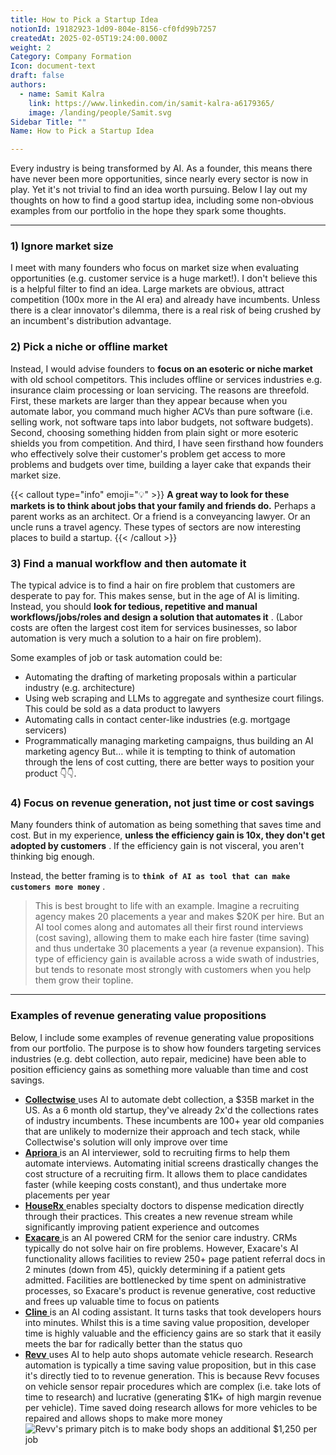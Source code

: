 ```yaml
---
title: How to Pick a Startup Idea
notionId: 19182923-1d09-804e-8156-cf0fd99b7257
createdAt: 2025-02-05T19:24:00.000Z
weight: 2
Category: Company Formation
Icon: document-text
draft: false
authors:
  - name: Samit Kalra
    link: https://www.linkedin.com/in/samit-kalra-a6179365/
    image: /landing/people/Samit.svg
Sidebar Title: ""
Name: How to Pick a Startup Idea

---
```




Every industry is being transformed by AI. As a founder, this means there have never been more opportunities, since nearly every sector is now in play. Yet it's not trivial to find an idea worth pursuing. Below I lay out my thoughts on how to find a good startup idea, including some non-obvious examples from our portfolio in the hope they spark some thoughts.

---


### 1) Ignore market size


I meet with many founders who focus on market size when evaluating opportunities (e.g. customer service is a huge market!). I don't believe this is a helpful filter to find an idea. Large markets are obvious, attract competition (100x more in the AI era) and already have incumbents. Unless there is a clear innovator's dilemma, there is a real risk of being crushed by an incumbent's distribution advantage.

###  **2) Pick a niche or offline market** 


Instead, I would advise founders to  **focus on an esoteric or niche market**  with old school competitors. This includes offline or services industries e.g. insurance claim processing or loan servicing. The reasons are threefold. First, these markets are larger than they appear because when you automate labor, you command much higher ACVs than pure software (i.e. selling work, not software taps into labor budgets, not software budgets). Second, choosing something hidden from plain sight or more esoteric shields you from competition. And third, I have seen firsthand how founders who effectively solve their customer's problem get access to more problems and budgets over time, building a layer cake that expands their market size.

{{< callout type="info" emoji="💡" >}}
 **A great way to look for these markets is to think about jobs that your family and friends do.**  Perhaps a parent works as an architect. Or a friend is a conveyancing lawyer. Or an uncle runs a travel agency. These types of sectors are now interesting places to build a startup.
{{< /callout >}}


###  **3) Find a manual workflow and then automate it** 


The typical advice is to find a hair on fire problem that customers are desperate to pay for. This makes sense, but in the age of AI is limiting. Instead, you should  **look for tedious, repetitive and manual workflows/jobs/roles and design a solution that automates it** . (Labor costs are often the largest cost item for services businesses, so labor automation is very much a solution to a hair on fire problem). 

Some examples of job or task automation could be: 

- Automating the drafting of marketing proposals within a particular industry (e.g. architecture)
- Using web scraping and LLMs to aggregate and synthesize court filings. This could be sold as a data product to lawyers
- Automating calls in contact center-like industries (e.g. mortgage servicers)
- Programmatically managing marketing campaigns, thus building an AI marketing agency
But… while it is tempting to think of automation through the lens of cost cutting, there are better ways to position your product 👇👇.

###  **4) Focus on revenue generation, not just time or cost savings** 


Many founders think of automation as being something that saves time and cost. But in my experience,  **unless the efficiency gain is 10x, they don't get adopted by customers** . If the efficiency gain is not visceral, you aren't thinking big enough.

Instead, the better framing is to  **`think of AI as tool that can make customers more money`** .

> This is best brought to life with an example. Imagine a recruiting agency makes 20 placements a year and makes $20K per hire. But an AI tool comes along and automates all their first round interviews (cost saving), allowing them to make each hire faster (time saving) and thus undertake 30 placements a year (a revenue expansion). This type of efficiency gain is available across a wide swath of industries, but tends to resonate most strongly with customers when you help them grow their topline. 


---


###  **Examples of revenue generating value propositions** 


Below, I include some examples of revenue generating value propositions from our portfolio. The purpose is to show how founders targeting services industries (e.g. debt collection, auto repair, medicine) have been able to position efficiency gains as something more valuable than time and cost savings.

- [ **Collectwise** ](https://collectwise.com/) uses AI to automate debt collection, a $35B market in the US. As a 6 month old startup, they've already 2x'd the collections rates of industry incumbents. These incumbents are 100+ year old companies that are unlikely to modernize their approach and tech stack, while Collectwise's solution will only improve over time
- [ **Apriora** ](https://www.apriora.ai/) is an AI interviewer, sold to recruiting firms to help them automate interviews. Automating initial screens drastically changes the cost structure of a recruiting firm. It allows them to place candidates faster (while keeping costs constant), and thus undertake more placements per year
- [ **HouseRx** ](https://houserx.com/) enables specialty doctors to dispense medication directly through their practices. This creates a new revenue stream while significantly improving patient experience and outcomes
- [ **Exacare** ](https://www.exacare.com/) is an AI powered CRM for the senior care industry. CRMs typically do not solve hair on fire problems. However, Exacare's AI functionality allows facilities to review 250+ page patient referral docs in 2 minutes (down from 45), quickly determining if a patient gets admitted. Facilities are bottlenecked by time spent on administrative processes, so Exacare's product is revenue generative, cost reductive and frees up valuable time to focus on patients
- [ **Cline** ](https://cline.bot/) is an AI coding assistant. It turns tasks that took developers hours into minutes. Whilst this is a time saving value proposition, developer time is highly valuable and the efficiency gains are so stark that it easily meets the bar for radically better than the status quo
- [ **Revv** ](https://www.revvhq.com/) uses AI to help auto shops automate vehicle research. Research automation is typically a time saving value proposition, but in this case it's directly tied to to revenue generation. This is because Revv focuses on vehicle sensor repair procedures which are complex (i.e. take lots of time to research) and lucrative (generating $1K+ of high margin revenue per vehicle). Time saved doing research allows for more vehicles to be repaired and allows shops to make more money
![Revv's primary pitch is to make body shops an additional $1,250 per job](https://prod-files-secure.s3.us-west-2.amazonaws.com/52e751b5-230f-4649-8c4e-0224e58da4f9/370e296b-f1ec-4862-970d-c6e37079c7a0/Screen_Shot_2025-02-02_at_1.08.01_PM.png?X-Amz-Algorithm=AWS4-HMAC-SHA256&X-Amz-Content-Sha256=UNSIGNED-PAYLOAD&X-Amz-Credential=ASIAZI2LB466ZGSLUBTW%2F20251006%2Fus-west-2%2Fs3%2Faws4_request&X-Amz-Date=20251006T082249Z&X-Amz-Expires=3600&X-Amz-Security-Token=IQoJb3JpZ2luX2VjEPD%2F%2F%2F%2F%2F%2F%2F%2F%2F%2FwEaCXVzLXdlc3QtMiJGMEQCIEM714ghofo5ODQMDQCnpww%2F8v227%2FUDhui6YfvmATtNAiA0gtIk3ZEK%2F0Uz9FyA19eoUVESb9JiUzqzton4UORISSqIBAiJ%2F%2F%2F%2F%2F%2F%2F%2F%2F%2F8BEAAaDDYzNzQyMzE4MzgwNSIMRm%2BhNqfMnmoUSHLqKtwDlSAfZAlbeMM2%2BTYCIQIERGBb1xZUDwGHQFflyBb7oKvTMHFMJpYOOu3S8%2FyJoUdAQd7fjigrW%2FQX6MNgtu52NRwpEMcqe8B6nZptn%2ByRgdNIU5Vbi2CkQuPAZq4g9YkgiCGAia2SNqKIiLj7uUfde4ZtdaGFhdy%2BHw3kQHGx5rmG6r1gjeWZY3Amn63Nel0kgPdJM303HI3LiUkFe%2BPvQaOEwyYCrBGa%2BhMR1ZCf7Er5Jjz2Fy%2BGYt2kYUN0H%2B%2FTfn8Bp78i%2Bw0sDe%2BrZiPudHygI9LkIdCO7Aa4AuWdUxWx7XMmSKV%2BoAn4UfuQgqSAczIssGn1yxNFBJ2E5g8wA4Hak4RdH6CUSEbo2t1Z7mdj3A1Lq8KdS5pqrrM1%2FlxxxGMi7S1Xip2FX89EMqDTeXvAuGU1vkrQHk9f4ZRflK%2BZcEI3JO6svqB4ysqJWnG6x9rFWCxSCFL2dj6dCHybY%2FziNv6miVsd2OX%2BHbF6CzywhqJqjE5qZ%2FNGTC4%2F3lvToKzLnep2QTaDNlxIaBAod3vVvxZT515xRm%2F1pmasSqpw18%2BFdv21ULPaH3otvKdc8Kiv%2Fpiry9RR0YoysTU00WgyqkNoXy2re4CcQJg1qoN4XTZQO07CghNGAwkwkO%2BNxwY6pgHaEgGObfXgL9cm68J5z%2BzZewNcFv%2Fr755uSAZxf4Ck7bcQMURNecc4sPpqOI0FOHb2RUa4By5U8gWCCwl6c%2FNKwNb%2BT8LGXOXNIpHCf%2BGPnM%2BxWdJxcLM1kE8lCiccy73DsLUYJZE1%2FXIexSMBNOUU4CEQIW7yG%2BpvtLWCotfaF3DUQK%2BLMD99inZvA4BiqR3cqhW65veJv3M4bkXAo6%2BjBXpCiMsB&X-Amz-Signature=244d2614ab9049a66ac090008b01b6db4003bbd730346cd68e2c293118dd4943&X-Amz-SignedHeaders=host&x-amz-checksum-mode=ENABLED&x-id=GetObject)

